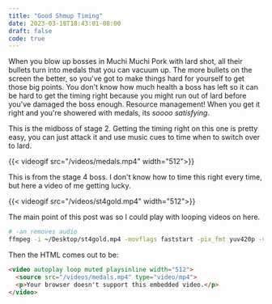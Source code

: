 ```yaml
---
title: "Good Shmup Timing"
date: 2023-03-18T18:43:01-08:00
draft: false
code: true
---
```


When you blow up bosses in Muchi Muchi Pork with lard shot, all their bullets turn into medals that you can vacuum up. The more bullets on the screen the better, so you've got to make things hard for yourself to get those big points. You don't know how much health a boss has left so it can be hard to get the timing right because you might run out of lard before you've damaged the boss enough. Resource management! When you get it right and you're showered with medals, its *soooo satisfying*. 

This is the midboss of stage 2. Getting the timing right on this one is pretty easy, you can just attack it and use music cues to time when to switch over to lard. 

{{< videogif src="/videos/medals.mp4" width="512">}}

This is from the stage 4 boss. I don't know how to time this right every time, but here a video of me getting lucky.

{{< videogif src="/videos/st4gold.mp4" width="512">}}

The main point of this post was so I could play with looping videos on here.

```bash
# -an removes audio
ffmpeg -i ~/Desktop/st4gold.mp4 -movflags faststart -pix_fmt yuv420p -vf "scale=240:320" -an st4gold.mp4
```

Then the HTML comes out to be:
```html
<video autoplay loop muted playsinline width="512">
  <source src="/videos/medals.mp4" type="video/mp4">
  <p>Your browser doesn't support this embedded video.</p>
</video>
```
